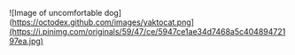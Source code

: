 ![Image of uncomfortable dog](https://octodex.github.com/images/yaktocat.png](https://i.pinimg.com/originals/59/47/ce/5947ce1ae34d7468a5c40489472197ea.jpg)
